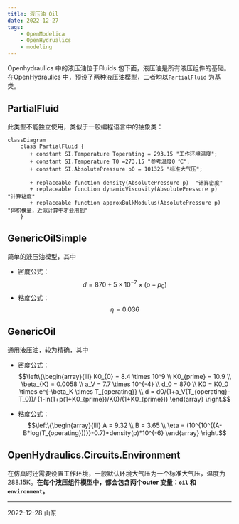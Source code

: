 ```yaml
---
title: 液压油 Oil  
date: 2022-12-27  
tags:   
    - OpenModelica    
    - OpenHydrualics  
    - modeling
---
```


Openhydraulics 中的液压油位于Fluids 包下面，液压油是所有液压组件的基础。在OpenHydraulics 中，预设了两种液压油模型，二者均以`PartialFluid` 为基类。  
<!-- more -->
## PartialFluid  
此类型不能独立使用，类似于一般编程语言中的抽象类：  
```mermaid
classDiagram  
    class PartialFluid {        
       + constant SI.Temperature Toperating = 293.15 "工作环境温度";
       + constant SI.Temperature T0 =273.15 "参考温度0 ℃";
       + constant SI.AbsolutePressure p0 = 101325 "标准大气压";

       + replaceable function density(AbsolutePressure p)  "计算密度"
       + replaceable function dynamicViscosity(AbsolutePressure p)  "计算粘度"
       + replaceable function approxBulkModulus(AbsolutePressure p)  "体积模量，近似计算中才会用到"
    }
```

## GenericOilSimple  
简单的液压油模型，其中  
- 密度公式：  
$$d = 870 + 5 \times 10^{-7} \times (p-p_0)$$  
- 粘度公式：  
$$\eta = 0.036$$

## GenericOil  
通用液压油，较为精确，其中  
- 密度公式：  
$$\left\{\begin{array}{lll}
    K0_{0} = 8.4 \times 10^9  \\  
    K0_{prime} = 10.9  \\  
    \beta_{K} = 0.0058  \\  
    a_V = 7.7 \times 10^{-4}  \\  
    d_0 = 870  \\  
    K0 = K0_0 \times e^{-\beta_K \times T_{operating}}  \\ 
    d = d0/(1+a_V(T_{operating}-T_0))/
         (1-ln(1+p(1+K0_{prime})/K0)/(1+K0_{prime}))
\end{array} \right.$$  

- 粘度公式：  
$$\left\{\begin{array}{lll}
    A = 9.32 \\  
    B = 3.65 \\  
    \eta = (10^{10^{(A-B*log(T_{operating}))}}-0.7)*density(p)*10^{-6}
\end{array} \right.$$  

## OpenHydraulics.Circuits.Environment  
在仿真时还需要设置工作环境，一般默认环境大气压为一个标准大气压，温度为288.15K。**在每个液压组件模型中，都会包含两个outer 变量：`oil` 和`environment`。**

-----
2022-12-28 山东   